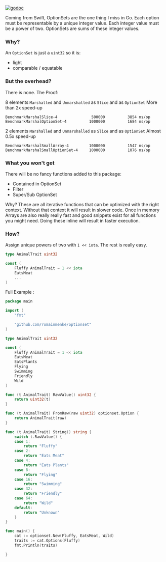 [![godoc](https://godoc.org/github.com/romainmenke/optionset?status.svg)](https://godoc.org/github.com/romainmenke/optionset)

Coming from Swift, OptionSets are the one thing I miss in Go. Each option must be representable by a unique integer value. Each integer value must be a power of two.
OptionSets are sums of these integer values.

### Why?

An `OptionSet` is just a `uint32` so it is:
- light
- comparable / equatable

### But the overhead?

There is none. The Proof:

8 elements `Marshalled` and `Unmarshalled` as `Slice` and as `OptionSet`
More than 2x speed-up
```
BenchmarkMarshalSlice-4         	  500000	      3854 ns/op
BenchmarkMarshalOptionSet-4     	 1000000	      1684 ns/op
```

2 elements `Marshalled` and `Unmarshalled` as `Slice` and as `OptionSet`
Almost 0.5x speed-up
```
BenchmarkMarshalSmallArray-4    	 1000000	      1547 ns/op
BenchmarkMarshalSmallOptionSet-4	 1000000	      1076 ns/op
```

### What you won't get

There will be no fancy functions added to this package:
- Contained in OptionSet
- Filter
- Super/Sub OptionSet

Why? These are all iterative functions that can be optimized with the right context. Without that context it will result in slower code.
Once in memory Arrays are also really really fast and good snippets exist for all functions you might need. Doing these inline will result in faster execution.

### How?

Assign unique powers of two with `1 << iota`.
The rest is really easy.

```go
type AnimalTrait uint32

const (
    Fluffy AnimalTrait = 1 << iota
    EatsMeat
    ...
)
```

Full Example :

```go
package main

import (
    "fmt"

    "github.com/romainmenke/optionset"
)

type AnimalTrait uint32

const (
    Fluffy AnimalTrait = 1 << iota
    EatsMeat
    EatsPlants
    Flying
    Swimming
    Friendly
    Wild
)

func (t AnimalTrait) RawValue() uint32 {
    return uint32(t)
}

func (t AnimalTrait) FromRaw(raw uint32) optionset.Option {
    return AnimalTrait(raw)
}

func (t AnimalTrait) String() string {
    switch t.RawValue() {
    case 1:
        return "Fluffy"
    case 2:
        return "Eats Meat"
    case 4:
        return "Eats Plants"
    case 8:
        return "Flying"
    case 16:
        return "Swimming"
    case 32:
        return "Friendly"
    case 64:
        return "Wild"
    default:
        return "Unknown"
    }
}

func main() {
    cat := optionset.New(Fluffy, EatsMeat, Wild)
    traits := cat.Options(Fluffy)
    fmt.Println(traits)

}
```
